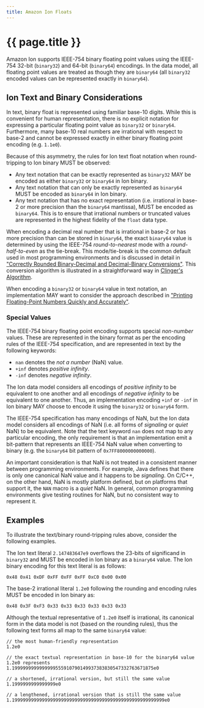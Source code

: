 ```yaml
---
title: Amazon Ion Floats
---
```


# {{ page.title }}
Amazon Ion supports IEEE-754 binary floating point values using the IEEE-754
32-bit (`binary32`) and 64-bit (`binary64`) encodings.
In the data model, all floating point values are treated as though they are
`binary64` (all `binary32` encoded values can be represented exactly in `binary64`).

## Ion Text and Binary Considerations
In text, binary float is represented using familiar base-10 digits.  While
this is convenient for human representation, there is no explicit notation
for expressing a particular floating point value as `binary32` or `binary64`.
Furthermore, many base-10 real numbers are irrational with respect to base-2 and
cannot be expressed exactly in either binary floating point encoding
(e.g. `1.1e0`).

Because of this asymmetry, the rules for Ion text float notation when 
round-tripping to Ion binary MUST be observed:

* Any text notation that can be exactly represented as `binary32` MAY be
  encoded as either `binary32` or `binary64` in Ion binary.
* Any text notation that can only be exactly represented as `binary64` MUST
  be encoded as `binary64` in Ion binary.
* Any text notation that has no exact representation (i.e. irrational in base-2
  or more precision than the `binary64` mantissa), MUST be encoded as `binary64`.
  This is to ensure that irrational numbers or truncated values
  are represented in the highest fidelity of the `float` data type.

When encoding a decimal real number that is irrational in base-2 or has
more precision than can be stored in `binary64`, the exact `binary64`
value is determined by using the IEEE-754 *round-to-nearest* mode with
a *round-half-to-even* as the tie-break.  This mode/tie-break is the
common default used in most programming environments and is discussed in detail
in ["Correctly Rounded Binary-Decimal and Decimal-Binary Conversions"][1].
This conversion algorithm is illustrated in a straightforward way in [Clinger's Algorithm][2].

When encoding a `binary32` or `binary64` value in text notation, an
implementation MAY want to consider the approach described in
["Printing Floating-Point Numbers Quickly and Accurately"][3].


[1]: http://ampl.com/REFS/rounding.pdf
[2]: http://www.cesura17.net/~will/professional/research/papers/howtoread.pdf
[3]: http://www.cs.indiana.edu/~dyb/pubs/FP-Printing-PLDI96.pdf


### Special Values
The IEEE-754 binary floating point encoding supports special *non-number*
values.  These are represented in the binary format as per the encoding rules
of the IEEE-754 specification, and are represented in text by the following
keywords:

  * `nan` denotes the *not a number* (NaN) value.
  * `+inf` denotes *positive infinity*.
  * `-inf` denotes *negative infinity*.

The Ion data model considers all encodings of *positive infinity* to be equivalent
to one another and all encodings of *negative infinity* to be equivalent to one
another.  Thus, an implementation encoding `+inf` or `-inf` in Ion binary
MAY choose to encode it using the `binary32` or `binary64` form.

The IEEE-754 specification has many encodings of NaN, but the Ion data model
considers all encodings of NaN (i.e. all forms of *signaling* or *quiet* NaN)
to be equivalent.  Note that the text keyword `nan` does not map to any
particular encoding, the only requirement is that an implementation emit
a bit-pattern that represents an IEEE-754 NaN value when converting to binary
(e.g. the `binary64` bit pattern of `0x7FF8000000000000`).

An important consideration is that NaN is not treated in a consistent
manner between programming environments.  For example, Java defines that there
is only one canonical NaN value and it happens to be *signaling*.  On C/C++,
on the other hand, NaN is mostly platform defined, but on platforms that support
it, the `NAN` macro is a *quiet* NaN.  In general, common programming
environments give testing routines for NaN, but no consistent way to represent
it.

## Examples
To illustrate the text/binary round-tripping rules above, consider the
following examples.

The Ion text literal `2.147483647e9` overflows the 23-bits of
significand in `binary32` and MUST be encoded in Ion binary
as a `binary64` value. The Ion binary encoding for this text literal is as
follows:

    0x48 0x41 0xDF 0xFF 0xFF 0xFF 0xC0 0x00 0x00

The base-2 irrational literal `1.2e0` following the rounding and encoding
rules MUST be encoded in Ion binary as:

    0x48 0x3F 0xF3 0x33 0x33 0x33 0x33 0x33 0x33
    
Although the textual representative of `1.2e0` itself is irrational, its
canonical form in the data model is not (based on the rounding rules), thus
the following text forms all map to the same `binary64` value:

```
// the most human-friendly representation
1.2e0

// the exact textual representation in base-10 for the binary64 value 1.2e0 represents
1.1999999999999999555910790149937383830547332763671875e0

// a shortened, irrational version, but still the same value
1.1999999999999999e0

// a lengthened, irrational version that is still the same value
1.19999999999999999999999999999999999999999999999999999999e0
```
